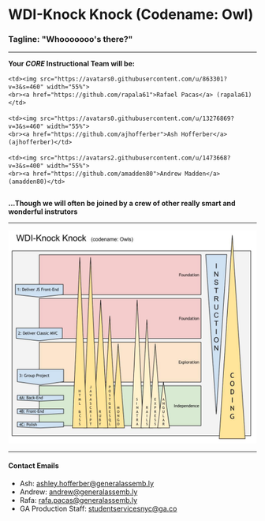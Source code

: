 # WDI-Knock Knock  (Codename: Owl)
### Tagline: "Whooooooo's there?"

---
**Your *CORE* Instructional Team will be:**
<table>
  <tr>

    <td><img src="https://avatars0.githubusercontent.com/u/863301?v=3&s=460" width="55%">
    <br><a href="https://github.com/rapala61">Rafael Pacas</a> (rapala61)</td>

    <td><img src="https://avatars0.githubusercontent.com/u/13276869?v=3&s=460" width="55%">
    <br><a href="https://github.com/ajhofferber">Ash Hofferber</a> (ajhofferber)</td>

    <td><img src="https://avatars2.githubusercontent.com/u/1473668?v=3&s=400" width="55%">
    <br><a href="https://github.com/amadden80">Andrew Madden</a> (amadden80)</td>
  </tr>
</table>

**...Though we will often be joined by a crew of other really smart and wonderful instrutors**

---
![WDI Owl Map](/WDI-KnockKnock.jpg)

---
#### Contact Emails

* Ash: ashley.hofferber@generalassemb.ly
* Andrew: andrew@generalassemb.ly
* Rafa: rafa.pacas@generalassemb.ly
* GA Production Staff: studentservicesnyc@ga.co
